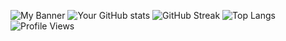 ![My Banner]([https://github.com/wmohseni7/wmohseni7/blob/main/assets/images/meta.webp](https://github.com/wmohseni7/wmohseni7/blob/main/assets/images/45044791_9105998.png))
![Your GitHub stats](https://github-readme-stats.vercel.app/api?username=wmohseni7&show_icons=true&theme=radical)
![GitHub Streak](https://github-readme-streak-stats.herokuapp.com/?user=wmohseni7&theme=dark)
![Top Langs](https://github-readme-stats.vercel.app/api/top-langs/?username=wmohseni7&layout=compact)
![Profile Views](https://komarev.com/ghpvc/?username=wmohseni7)
